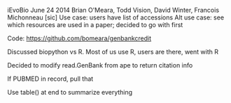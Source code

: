 iEvoBio June 24 2014
Brian O'Meara, Todd Vision, David Winter, Francois Michonneau [sic]
Use case: users have list of accessions
Alt use case: see which resources are used in a paper; decided to go with first

Code: https://github.com/bomeara/genbankcredit

Discussed biopython vs R. Most of us use R, users are there, went with R

Decided to modify read.GenBank from ape to return citation info

If PUBMED in record, pull that

Use table() at end to summarize everything

